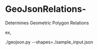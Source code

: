 GeoJsonRelations-
=================

Determines Geometric Polygon Relations 

ex,

./geojson.py --shapes=./sample_input.json
